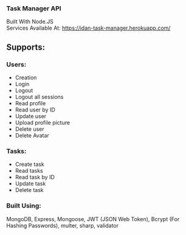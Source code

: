 ### Task Manager API
Built With Node.JS
<br>
Services Available At: https://idan-task-manager.herokuapp.com/

## Supports:
### Users:
* Creation
* Login
* Logout
* Logout all sessions
* Read profile
* Read user by ID
* Update user
* Upload profile picture
* Delete user
* Delete Avatar

### Tasks:
* Create task
* Read tasks
* Read task by ID
* Update task
* Delete task

### Built Using:
MongoDB, Express, Mongoose, JWT (JSON Web Token), Bcrypt (For Hashing Passwords), multer, sharp, validator
